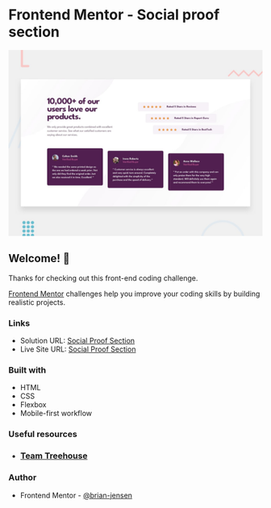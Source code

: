 # Frontend Mentor - Social proof section

![Design preview for the Social proof section coding challenge](./design/desktop-preview.jpg)

## Welcome! 👋

Thanks for checking out this front-end coding challenge.

[Frontend Mentor](https://www.frontendmentor.io) challenges help you improve your coding skills by building realistic projects.

### Links

- Solution URL: [Social Proof Section](https://github.com/brian-jensen/social-proof-section)
- Live Site URL: [Social Proof Section](https://brian-jensen.github.io/social-proof-section/)

### Built with

- HTML
- CSS
- Flexbox
- Mobile-first workflow

### Useful resources

- ### [Team Treehouse](https://teamtreehouse.com/)

### Author

- Frontend Mentor - [@brian-jensen](https://www.frontendmentor.io/profile/brian-jensen)